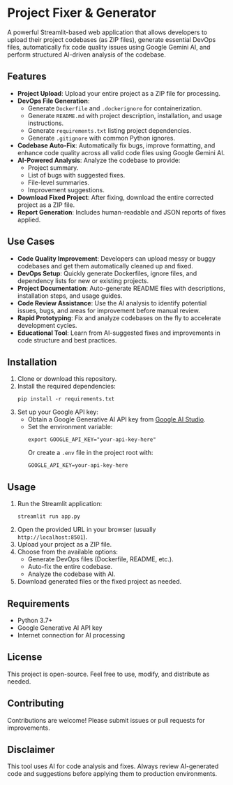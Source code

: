 # Project Fixer & Generator

A powerful Streamlit-based web application that allows developers to upload their project codebases (as ZIP files), generate essential DevOps files, automatically fix code quality issues using Google Gemini AI, and perform structured AI-driven analysis of the codebase.

## Features

- **Project Upload**: Upload your entire project as a ZIP file for processing.
- **DevOps File Generation**:
  - Generate `Dockerfile` and `.dockerignore` for containerization.
  - Generate `README.md` with project description, installation, and usage instructions.
  - Generate `requirements.txt` listing project dependencies.
  - Generate `.gitignore` with common Python ignores.
- **Codebase Auto-Fix**: Automatically fix bugs, improve formatting, and enhance code quality across all valid code files using Google Gemini AI.
- **AI-Powered Analysis**: Analyze the codebase to provide:
  - Project summary.
  - List of bugs with suggested fixes.
  - File-level summaries.
  - Improvement suggestions.
- **Download Fixed Project**: After fixing, download the entire corrected project as a ZIP file.
- **Report Generation**: Includes human-readable and JSON reports of fixes applied.

## Use Cases

- **Code Quality Improvement**: Developers can upload messy or buggy codebases and get them automatically cleaned up and fixed.
- **DevOps Setup**: Quickly generate Dockerfiles, ignore files, and dependency lists for new or existing projects.
- **Project Documentation**: Auto-generate README files with descriptions, installation steps, and usage guides.
- **Code Review Assistance**: Use the AI analysis to identify potential issues, bugs, and areas for improvement before manual review.
- **Rapid Prototyping**: Fix and analyze codebases on the fly to accelerate development cycles.
- **Educational Tool**: Learn from AI-suggested fixes and improvements in code structure and best practices.

## Installation

1. Clone or download this repository.
2. Install the required dependencies:
   ```
   pip install -r requirements.txt
   ```
3. Set up your Google API key:
   - Obtain a Google Generative AI API key from [Google AI Studio](https://makersuite.google.com/app/apikey).
   - Set the environment variable:
     ```
     export GOOGLE_API_KEY="your-api-key-here"
     ```
     Or create a `.env` file in the project root with:
     ```
     GOOGLE_API_KEY=your-api-key-here
     ```

## Usage

1. Run the Streamlit application:
   ```
   streamlit run app.py
   ```
2. Open the provided URL in your browser (usually `http://localhost:8501`).
3. Upload your project as a ZIP file.
4. Choose from the available options:
   - Generate DevOps files (Dockerfile, README, etc.).
   - Auto-fix the entire codebase.
   - Analyze the codebase with AI.
5. Download generated files or the fixed project as needed.

## Requirements

- Python 3.7+
- Google Generative AI API key
- Internet connection for AI processing

## License

This project is open-source. Feel free to use, modify, and distribute as needed.

## Contributing

Contributions are welcome! Please submit issues or pull requests for improvements.

## Disclaimer

This tool uses AI for code analysis and fixes. Always review AI-generated code and suggestions before applying them to production environments.
